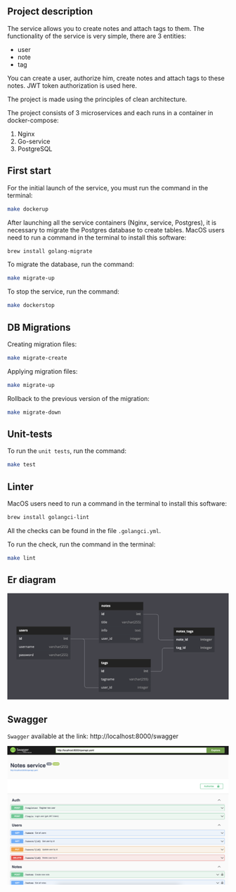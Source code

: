 ## Project description
The service allows you to create notes and attach tags to them.
The functionality of the service is very simple, there are 3 entities:
- user
- note
- tag

You can create a user, authorize him, create notes and attach tags to these notes.
JWT token authorization is used here.

The project is made using the principles of clean architecture.

The project consists of 3 microservices and each runs in a container in docker-compose:
1. Nginx
2. Go-service
3. PostgreSQL

## First start
For the initial launch of the service, you must run the command in the terminal:
```bash
make dockerup
```

After launching all the service containers (Nginx, service, Postgres), it is necessary to migrate
the Postgres database to create tables. MacOS users need to run a command in the terminal to install this software:
```bash
brew install golang-migrate
```
To migrate the database, run the command:
```bash
make migrate-up
```

To stop the service, run the command:
```bash
make dockerstop
```

## DB Migrations
Creating migration files:
```bash
make migrate-create
```
Applying migration files:
```bash
make migrate-up
```
Rollback to the previous version of the migration:
```bash
make migrate-down
```

## Unit-tests
To run the `unit tests`, run the command:
```bash
make test
```

## Linter
MacOS users need to run a command in the terminal to install this software:
```bash
brew install golangci-lint
```
All the checks can be found in the file `.golangci.yml`.

To run the check, run the command in the terminal:
```bash
make lint
```

## Er diagram
<p align="left">
    <img src="assets/er.png" width="700">
</p>

## Swagger
`Swagger` available at the link: http://localhost:8000/swagger
<p align="left">
    <img src="assets/swagger.png" width="700">
</p>